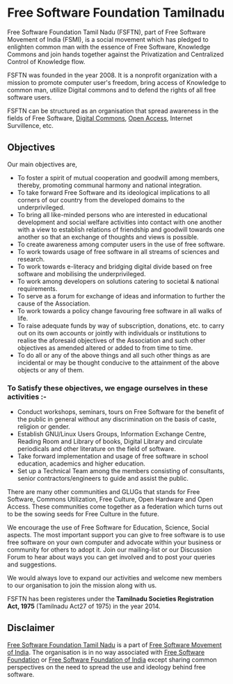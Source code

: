 # Free Software Foundation Tamilnadu

Free Software Foundation Tamil Nadu (FSFTN), part of Free Software Movement of India (FSMI), is a social movement which has pledged to enlighten common man with the essence of Free Software, Knowledge Commons and join hands together against the Privatization and Centralized Control of Knowledge flow.

FSFTN was founded in the year 2008\. It is a nonprofit organization with a mission to promote computer user's freedom, bring access of Knowledge to common man, utilize Digital commons and to defend the rights of all free software users.

FSFTN can be structured as an organisation that spread awareness in the fields of Free Software, [Digital Commons](https://en.wikipedia.org/wiki/Digital_commons_(economics)), [Open Access](https://en.wikipedia.org/wiki/Open_access), Internet Survillence, etc.

## Objectives

Our main objectives are,

- To foster a spirit of mutual cooperation and goodwill among members, thereby, promoting communal harmony and national integration.
- To take forward Free Software and its ideological implications to all corners of our country from the developed domains to the underprivileged.
- To bring all like-minded persons who are interested in educational development and social welfare activities into contact with one another with a view to establish relations of friendship and goodwill towards one another so that an exchange of thoughts and views is possible.
- To create awareness among computer users in the use of free software.
- To work towards usage of free software in all streams of sciences and research.
- To work towards e-literacy and bridging digital divide based on free software and mobilising the underprivileged.
- To work among developers on solutions catering to societal & national requirements.
- To serve as a forum for exchange of ideas and information to further the cause of the Association.
- To work towards a policy change favouring free software in all walks of life.
- To raise adequate funds by way of subscription, donations, etc. to carry out on its own accounts or jointly with individuals or institutions to realise the aforesaid objectives of the Association and such other objectives as amended altered or added to from time to time.
- To do all or any of the above things and all such other things as are incidental or may be thought conducive to the attainment of the above objects or any of them.

### To Satisfy these objectives, we engage ourselves in these activities :-

- Conduct workshops, seminars, tours on Free Software for the benefit of the public in general without any discrimination on the basis of caste, religion or gender.
- Establish GNU/Linux Users Groups, Information Exchange Centre, Reading Room and Library of books, Digital Library and circulate periodicals and other literature on the field of software.
- Take forward implementation and usage of free software in school education, academics and higher education.
- Set up a Technical Team among the members consisting of consultants, senior contractors/engineers to guide and assist the public.

There are many other communities and GLUGs that stands for Free Software, Commons Utilization, Free Culture, Open Hardware and Open Access. These communities come together as a federation which turns out to be the sowing seeds for Free Culture in the future.

We encourage the use of Free Software for Education, Science, Social aspects. The most important support you can give to free software is to use free software on your own computer and advocate within your business or community for others to adopt it. Join our mailing-list or our Discussion Forum to hear about ways you can get involved and to post your queries and suggestions.

We would always love to expand our activities and welcome new members to our organisation to join the mission along with us.

FSFTN has been registeres under the **Tamilnadu Societies Registration Act, 1975** (Tamilnadu Act27 of 1975) in the year 2014.

## Disclaimer

[Free Software Foundation Tamil Nadu](http://en.wikipedia.org/wiki/Free_Software_Foundation,_Tamil_Nadu_%28FSFTN%29 "FSFTN") is a part of [Free Software Movement of India](http://www.fsmi.in/ "FSMI"). The organisation is in no way associated with [Free Software Foundation](http://www.fsf.org/ "FSF") or [Free Software Foundation of India](http://fsf.org.in/ "FSF India") except sharing common perspectives on the need to spread the use and ideology behind free software.
